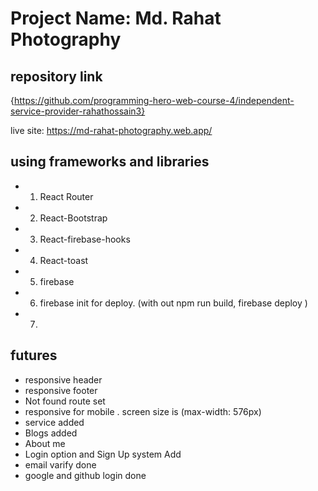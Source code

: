 # Project Name: Md. Rahat Photography

## repository link

{https://github.com/programming-hero-web-course-4/independent-service-provider-rahathossain3}

live site: https://md-rahat-photography.web.app/


## using frameworks and libraries 

* 1. React Router
* 2. React-Bootstrap
* 3. React-firebase-hooks
* 4. React-toast
* 5. firebase
* 6. firebase init for deploy. (with out npm run build, firebase deploy )
* 7. 

## futures 

* responsive header
* responsive footer
* Not found route set
* responsive for mobile . screen size is (max-width: 576px)
* service added
* Blogs added
* About me
* Login option and Sign Up system Add
* email varify done 
* google and github login done
